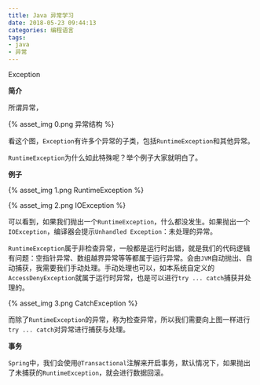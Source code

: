 ```yaml
---
title: Java 异常学习
date: 2018-05-23 09:44:13
categories: 编程语言
tags:
- java
- 异常
---
```


Exception

<!-- more -->

**简介**

所谓异常，

{% asset_img 0.png 异常结构 %}

看这个图，`Exception`有许多个异常的子类，包括`RuntimeException`和其他异常。

`RuntimeException`为什么如此特殊呢？举个例子大家就明白了。

**例子**

{% asset_img 1.png RuntimeException %}

{% asset_img 2.png IOException %}

可以看到，如果我们抛出一个`RuntimeException`，什么都没发生。如果抛出一个`IOException`，编译器会提示`Unhandled Exception`：未处理的异常。

`RuntimeException`属于非检查异常，一般都是运行时出错，就是我们的代码逻辑有问题：空指针异常、数组越界异常等等都属于运行异常。会由`JVM`自动抛出、自动捕获，我需要我们手动处理。手动处理也可以，如本系统自定义的`AccessDenyException`就属于运行时异常，也是可以进行`try ... catch`捕获并处理的。

{% asset_img 3.png CatchException %}

而除了`RuntimeException`的异常，称为检查异常，所以我们需要向上图一样进行`try ... catch`对异常进行捕获与处理。

**事务**

`Spring`中，我们会使用`@Transactional`注解来开启事务，默认情况下，如果抛出了未捕获的`RuntimeException`，就会进行数据回滚。